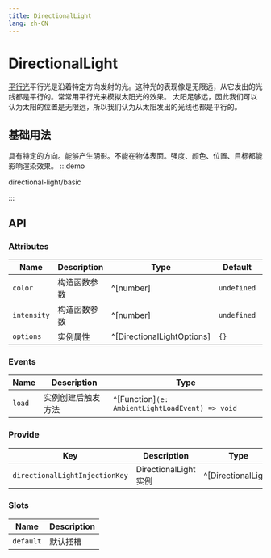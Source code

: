```yaml
---
title: DirectionalLight
lang: zh-CN
---
```


# DirectionalLight

[平行光](https://threejs.org/docs/index.html#api/zh/lights/DirectionalLight)平行光是沿着特定方向发射的光。这种光的表现像是无限远，从它发出的光线都是平行的。常常用平行光来模拟太阳光的效果。 太阳足够远，因此我们可以认为太阳的位置是无限远，所以我们认为从太阳发出的光线也都是平行的。

## 基础用法
具有特定的方向。能够产生阴影。不能在物体表面。强度、颜色、位置、目标都能影响渲染效果。
:::demo

directional-light/basic

:::

## API

### Attributes

| Name        | Description  | Type                       | Default     | Required |
| ----------- | ------------ | -------------------------- | ----------- | -------- |
| `color`     | 构造函数参数 | ^[number]                  | `undefined` | No       |
| `intensity` | 构造函数参数 | ^[number]                  | `undefined` | No       |
| `options`   | 实例属性     | ^[DirectionalLightOptions] | `{}`        | No       |


### Events

| Name   | Description        | Type                                            |
| ------ | ------------------ | ----------------------------------------------- |
| `load` | 实例创建后触发方法 | ^[Function]`(e: AmbientLightLoadEvent) => void` |

### Provide

| Key                                  | Description          | Type                |
| ------------------------------------ | -------------------- | ------------------- |
| `directionalLightInjectionKey` | DirectionalLight实例 | ^[DirectionalLight] |


### Slots

| Name      | Description |
| --------- | ----------- |
| `default` | 默认插槽    |
